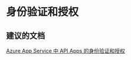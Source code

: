 <properties
    pageTitle="身份验证和授权"
    description="身份验证和授权"
    service="microsoft.web"
    resource="sites"
    authors="aashu"
    displayOrder=""
    selfHelpType="generic"
    supportTopicIds="32451840"
    resourceTags="apiapp"
    productPesIds="15792"
    cloudEnvironments="public"
/>


# 身份验证和授权

## **建议的文档**
[Azure App Service 中 API Apps 的身份验证和授权](https://azure.microsoft.com/documentation/articles/app-service-api-authentication/)



<!--HONumber=Jul16_HO4-->



